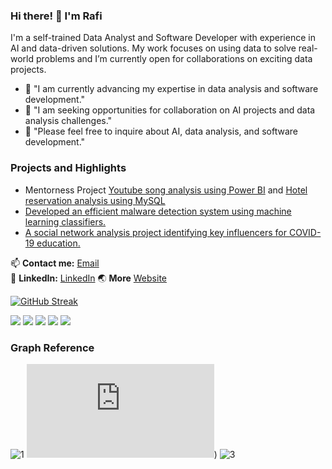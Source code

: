 ### Hi there! 👋 I'm Rafi

I'm a self-trained Data Analyst and Software Developer with experience in AI and data-driven solutions. My work focuses on using data to solve real-world problems and I’m currently open for collaborations on exciting data projects.

- 🌱 "I am currently advancing my expertise in data analysis and software development."
- 👯 "I am seeking opportunities for collaboration on AI projects and data analysis challenges."
- 💬 "Please feel free to inquire about AI, data analysis, and software development."

### Projects and Highlights
- Mentorness Project [Youtube song analysis using Power BI](https://github.com/Rafi2401/youtube-song-analysis-with-powerbi) and [Hotel reservation analysis using MySQL](https://github.com/Rafi2401/hotel-reservation-analysis-mysql)
- [Developed an efficient malware detection system using machine learning classifiers.](https://github.com/rafi2401/psvm-smo-dekomposisi)
- [A social network analysis project identifying key influencers for COVID-19 education.](https://github.com/rafi2401/twitter-sna-covid19)

📫 **Contact me:** [Email](mailto:rafikerja2401@gmail.com)<br>
💼 **LinkedIn:** [LinkedIn](https://linkedin.com/in/Rafi2401)
🌏 **More** [Website](https://rafi2401.github.io)

[![GitHub Streak](https://github-readme-streak-stats.herokuapp.com?user=Rafi2401&theme=maroongold&hide_border=true&date_format=j%20M%5B%20Y%5D)](https://git.io/streak-stats)

![](http://github-profile-summary-cards.vercel.app/api/cards/profile-details?username=Rafi2401&theme=maroongold)
![](http://github-profile-summary-cards.vercel.app/api/cards/repos-per-language?username=Rafi2401&theme=maroongold)
![](http://github-profile-summary-cards.vercel.app/api/cards/most-commit-language?username=Rafi2401&theme=maroongold)
![](http://github-profile-summary-cards.vercel.app/api/cards/stats?username=Rafi2401&theme=maroongold)
![](http://github-profile-summary-cards.vercel.app/api/cards/productive-time?username=Rafi2401&theme=maroongold&utcOffset=8)

### Graph Reference
![1](github-readme-stats.vercel.app)
![github-profile-summary-cards.vercel.app](https://github-profile-summary-cards.vercel.app/demo.html))
![3]([github-readme-streak-stats.herokuapp.com](https://github-readme-streak-stats.herokuapp.com/demo/))
